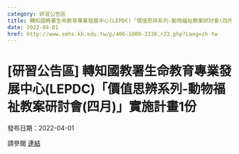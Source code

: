 ```yaml
---
category: 研習公告區
title: 轉知國教署生命教育專業發展中心(LEPDC)「價值思辨系列-動物福祉教案研討會(四月)」實施計畫1份
date: 2022-04-01
href: http://www.smhs.kh.edu.tw/p/406-1000-3330,r23.php?Lang=zh-tw
---
```


# [研習公告區] 轉知國教署生命教育專業發展中心(LEPDC)「價值思辨系列-動物福祉教案研討會(四月)」實施計畫1份

發布日期：2022-04-01

請參閱 [連結](http://www.smhs.kh.edu.tw/p/406-1000-3330,r23.php?Lang=zh-tw)

